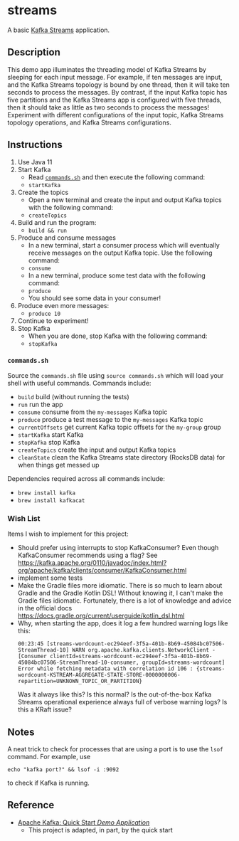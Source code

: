 # streams

A basic [Kafka Streams](https://kafka.apache.org/documentation/streams/) application.

## Description

This demo app illuminates the threading model of Kafka Streams by sleeping for each input message. For example, if ten messages are
input, and the Kafka Streams topology is bound by one thread, then it will take ten seconds to process the messages. By
contrast, if the input Kafka topic has five partitions and the Kafka Streams app is configured with five threads, then
it should take as little as two seconds to process the messages! Experiment with different configurations of the input
topic, Kafka Streams topology operations, and Kafka Streams configurations.   

## Instructions

1. Use Java 11
1. Start Kafka
   *  Read [`commands.sh`](#commandssh) and then execute the following command:
   * `startKafka`
1. Create the topics
   * Open a new terminal and create the input and output Kafka topics with the following command:
   * `createTopics`
1. Build and run the program:
   * `build && run`
1. Produce and consume messages
   * In a new terminal, start a consumer process which will eventually receive messages on the output Kafka topic. Use
     the following command:
   * `consume`
   * In a new terminal, produce some test data with the following command:
   * `produce`
   * You should see some data in your consumer!
1. Produce even more messages:
   * `produce 10`
1. Continue to experiment!
1. Stop Kafka
   * When you are done, stop Kafka with the following command:
   * `stopKafka`

### `commands.sh`

Source the `commands.sh` file using `source commands.sh` which will load your shell with useful 
commands. Commands include:

  * `build` build (without running the tests)
  * `run` run the app
  * `consume` consume from the `my-messages` Kafka topic
  * `produce` produce a test message to the `my-messages` Kafka topic 
  * `currentOffsets` get current Kafka topic offsets for the `my-group` group 
  * `startKafka` start Kafka
  * `stopKafka` stop Kafka
  * `createTopics` create the input and output Kafka topics 
  * `cleanState` clean the Kafka Streams state directory (RocksDB data) for when things get messed up  
  
Dependencies required across all commands include:

  * `brew install kafka`
  * `brew install kafkacat`
  
### Wish List

Items I wish to implement for this project:

  * Should prefer using interrupts to stop KafkaConsumer? Even though KafkaConsumer recommends
    using a flag? See <https://kafka.apache.org/0110/javadoc/index.html?org/apache/kafka/clients/consumer/KafkaConsumer.html>
  * implement some tests
  * Make the Gradle files more idiomatic. There is so much to learn about Gradle and the Gradle Kotlin DSL! Without 
    knowing it, I can't make the Gradle files idiomatic. Fortunately, there is a lot of knowledge and advice in the 
    official docs <https://docs.gradle.org/current/userguide/kotlin_dsl.html>
  * Why, when starting the app, does it log a few hundred warning logs like this:
    ```
    00:23:45 [streams-wordcount-ec294eef-3f5a-401b-8b69-45084bc07506-StreamThread-10] WARN org.apache.kafka.clients.NetworkClient - [Consumer clientId=streams-wordcount-ec294eef-3f5a-401b-8b69-45084bc07506-StreamThread-10-consumer, groupId=streams-wordcount] Error while fetching metadata with correlation id 106 : {streams-wordcount-KSTREAM-AGGREGATE-STATE-STORE-0000000006-repartition=UNKNOWN_TOPIC_OR_PARTITION}
    ```
    Was it always like this? Is this normal? Is the out-of-the-box Kafka Streams operational experience always full of
    verbose warning logs? Is this a KRaft issue? 
    
## Notes

A neat trick to check for processes that are using a port is to use the `lsof` command. For example, use

```echo "kafka port?" && lsof -i :9092```

to check if Kafka is running. 

## Reference

* [Apache Kafka: Quick Start *Demo Application*](https://kafka.apache.org/25/documentation/streams/quickstart)
  * This project is adapted, in part, by the quick start
